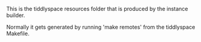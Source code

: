 This is the tiddlyspace resources folder that is produced by the instance builder.

Normally it gets generated by running 'make remotes' from the tiddlyspace Makefile.
